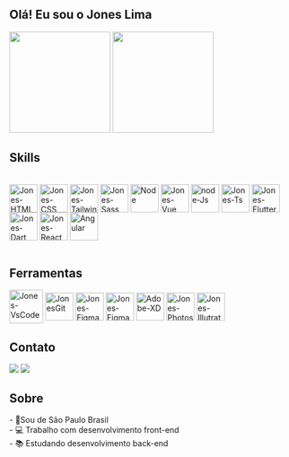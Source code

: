 ## Olá! Eu sou o Jones Lima
<div>
  <img height="180em" src="https://github-readme-stats.vercel.app/api?username=jonesrasta&show_icons=true&theme=dark"/>
  <img height="180em" src="https://github-readme-stats.vercel.app/api/top-langs/?username=jonesrasta&layout-compact&langs_count-16&theme=dark"/>
</div>

 ## Skills
  <div style="display: inline_block"><br>
  <img align="center" alt="Jones-HTML" height="50" width="50"src="https://github.com/user-attachments/assets/38b477d9-f319-43f6-a36d-80ec71e08fc8">
  <img align="center" alt="Jones-CSS" height="50" width="50" src="https://github.com/user-attachments/assets/579077d0-c60f-495a-a46f-f59a4049d62f">
  <img align="center" alt="Jones-Tailwind" height="50" width="50" src="https://github.com/user-attachments/assets/fce493bb-6311-4e64-89d6-a25c13dcaf39">
  <img align="center" alt="Jones-Sass" height="50" width="50" src="https://github.com/user-attachments/assets/080e36b3-ae58-41fb-adfd-2bfca5d071cd" >    
  <img align="center" alt="Node" height="50" width="50" src="https://github.com/user-attachments/assets/f03efb08-3c56-4580-b503-9ab92ea9a1e6">      
  <img align="center" alt="Jones-Vue" height="50" width="50" src="https://github.com/user-attachments/assets/503fa5c5-c488-4798-895a-1c935361fec2">    
  <img align="center" alt="node-Js" height="50" width="50" src="https://github.com/user-attachments/assets/876139cc-7530-4d60-960a-b949522ebab8">
  <img align="center" alt="Jones-Ts" height="50" width="50" src="https://github.com/user-attachments/assets/c727ac2d-b402-4777-a746-7e759b3b7876">      
  <img align="center" alt="Jones-Flutter" height="50" width="50" src= "https://github.com/user-attachments/assets/0c564130-92fb-4f58-ac19-fe01d0a9e3f5">
  <img align="center" alt="Jones-Dart" height="50" width="50" src= "https://github.com/user-attachments/assets/1e6897a7-8e41-4a79-ac1a-5ec79efc773a">
  <img align="center" alt="Jones-React" height="50" width="50" src="https://github.com/user-attachments/assets/77b71880-36c6-4e43-9d96-08fd28e6e1f4">
  <img align="center" alt="Angular" height="50" width="50" src="https://github.com/user-attachments/assets/d0898154-6d63-4559-aad8-e35f8f443b59">
  </div><br>
  
 ## Ferramentas 
 <div>       
 <img align="center" alt="Jones-VsCode" height="60" width="60" src="https://github.com/user-attachments/assets/6fcffbd7-10d1-4e6b-bddc-b5de36c02f77">
 <img align="center" alt="JonesGit" height="50" width="50" src="https://github.com/user-attachments/assets/bd5cfca4-c6d4-4970-bcd9-089bac80f442">
 <img align="center" alt="Jones-Figma" height="50" width="50" src="https://github.com/user-attachments/assets/ad3ce20c-a981-4a0e-89d7-0bb1a2fa20aa" >
 <img align="center" alt="Jones-Figma" height="50" width="50" src="https://github.com/user-attachments/assets/746d18d9-2acb-463a-87db-37a133fde980" >
 <img align="center" alt="Adobe-XD" height="50" width="50" src="https://github.com/user-attachments/assets/a6644e71-a298-48ad-88a5-a274b2451bcf">
 <img align="center" alt="Jones-Photoshop" height="50" width="50" src="https://github.com/user-attachments/assets/5e10ce81-6c53-4c9c-90d8-faa922246b1d">
 <img align="center" alt="Jones-Illutrator" height="50" width="50" src="https://github.com/user-attachments/assets/e8ac399b-a4f6-4fd0-b05a-9fee2d1337ff">
          
          
          
                      
 </div>

## Contato
<div> 
<a href="https://www.linkedin.com/in/joneslima/" target="_blank"><img src="https://img.shields.io/badge/LinkedIn-0077B5?style=for-the-badge&logo=linkedin&logoColor=white" target="_blank"></a> 
<a href="mailto:jonesrasta@gmail.com"><img src="https://img.shields.io/badge/Gmail-D14836?style=for-the-badge&logo=gmail&logoColor=white" target="_blank"></a>  
</div>

## Sobre 
<div>
- 📍Sou de São Paulo Brasil<br>
- 💻 Trabalho com desenvolvimento front-end <br>
- 📚 Estudando desenvolvimento back-end </div><br>


